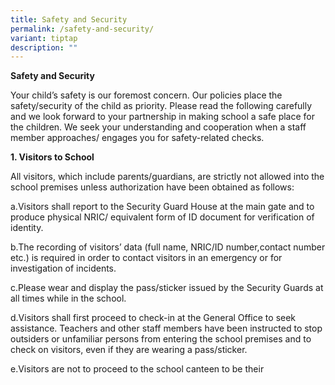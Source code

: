 ```yaml
---
title: Safety and Security
permalink: /safety-and-security/
variant: tiptap
description: ""
---
```

<p><strong>Safety and Security</strong>
</p>
<p>Your child’s safety is our foremost concern. Our policies place the safety/security
of the child as priority. Please read the following carefully and we look
forward to your partnership in making school a safe place for the children.
We seek your understanding and cooperation when a staff member approaches/
engages you for safety-related checks.</p>
<p><strong>1. Visitors to School</strong>
</p>
<p>All visitors, which include parents/guardians, are strictly not allowed
into the school premises unless authorization have been obtained as follows:</p>
<p>a.Visitors shall report to the Security Guard House at the main gate and
to produce physical NRIC/ equivalent form of ID document for verification
of identity.</p>
<p>b.The recording of visitors’ data (full name, NRIC/ID number,contact number
etc.) is required in order to contact visitors in an emergency or for investigation
of incidents.</p>
<p>c.Please wear and display the pass/sticker issued by the Security Guards
at all times while in the school.</p>
<p>d.Visitors shall first proceed to check-in at the General Office to seek
assistance. Teachers and other staff members have been instructed to stop
outsiders or unfamiliar persons from entering the school premises and to
check on visitors, even if they are wearing a pass/sticker.</p>
<p>e.Visitors are not to proceed to the school canteen to be their</p>